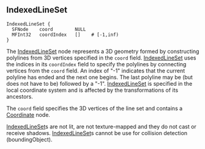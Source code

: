 ## IndexedLineSet

```
IndexedLineSet {
  SFNode    coord        NULL
  MFInt32   coordIndex   []    # [-1,inf)
}
```

The [IndexedLineSet](#indexedlineset) node represents a 3D geometry formed by
constructing polylines from 3D vertices specified in the `coord` field.
[IndexedLineSet](#indexedlineset) uses the indices in its `coordIndex` field to
specify the polylines by connecting vertices from the `coord` field. An index of
"-1" indicates that the current polyline has ended and the next one begins. The
last polyline may be (but does not have to be) followed by a "-1".
[IndexedLineSet](#indexedlineset) is specified in the local coordinate system
and is affected by the transformations of its ancestors.

The `coord` field specifies the 3D vertices of the line set and contains a
[Coordinate](coordinate.md#coordinate) node.

[IndexedLineSet](#indexedlineset)s are not lit, are not texture-mapped and they
do not cast or receive shadows. [IndexedLineSet](#indexedlineset)s cannot be use
for collision detection (boundingObject).

